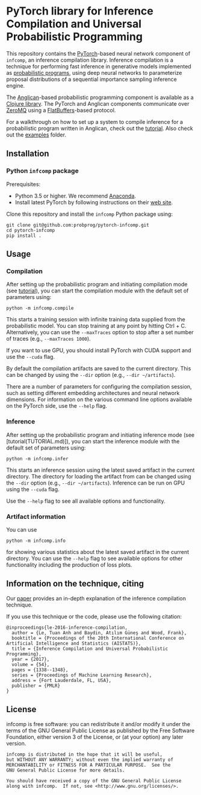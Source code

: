 # PyTorch library for Inference Compilation and Universal Probabilistic Programming

This repository contains the [PyTorch](http://pytorch.org/)-based neural network component of `infcomp`, an inference compilation library. Inference compilation is a technique for performing fast inference in generative models implemented as [probabilistic programs](http://probabilistic-programming.org), using deep neural networks to parameterize proposal distributions of a sequential importance sampling inference engine.

The [Anglican](http://www.robots.ox.ac.uk/~fwood/anglican/)-based probabilistic programming component is available as a [Clojure library](https://github.com/probprog/anglican-inference-compilation). The PyTorch and Anglican components communicate over [ZeroMQ](http://zeromq.org/) using a [FlatBuffers](https://google.github.io/flatbuffers/)-based protocol.

For a walkthrough on how to set up a system to compile inference for a probabilistic program written in Anglican, check out the [tutorial](TUTORIAL.md). Also check out the [examples](https://github.com/probprog/torch-inference-compilation/tree/master/examples) folder.

## Installation

### Python `infcomp` package
Prerequisites:

* Python 3.5 or higher. We recommend [Anaconda](https://www.continuum.io/).
* Install latest PyTorch by following instructions on their [web site](http://pytorch.org/).

Clone this repository and install the `infcomp` Python package using:

```
git clone git@github.com:probprog/pytorch-infcomp.git
cd pytorch-infcomp
pip install .
```

## Usage

### Compilation

After setting up the probabilistic program and initiating compilation mode (see [tutorial](TUTORIAL.md)), you can start the compilation module with the default set of parameters using:

```
python -m infcomp.compile
```

This starts a training session with infinite training data supplied from the probabilistic model. You can stop training at any point by hitting Ctrl + C. Alternatively, you can use the `--maxTraces` option to stop after a set number of traces (e.g., `--maxTraces 1000`).

If you want to use GPU, you should install PyTorch with CUDA support and use the `--cuda` flag.

By default the compilation artifacts are saved to the current directory. This can be changed by using the `--dir` option (e.g., `--dir ~/artifacts`).

There are a number of parameters for configuring the compilation session, such as setting different embedding architectures and neural network dimensions. For information on the various command line options available on the PyTorch side, use the `--help` flag.

### Inference

After setting up the probabilistic program and initiating inference mode (see [tutorial(TUTORIAL.md)]), you can start the inference module with the default set of parameters using:

```
python -m infcomp.infer
```

This starts an inference session using the latest saved artifact in the current directory. The directory for loading the artifact from can be changed using the `--dir` option (e.g., `--dir ~/artifacts`). Inference can be run on GPU using the `--cuda` flag.

Use the `--help` flag to see all available options and functionality.

### Artifact information

You can use

```
python -m infcomp.info
```

for showing various statistics about the latest saved artifact in the current directory. You can use the `--help` flag to see available options for other functionality including the production of loss plots.

## Information on the technique, citing

Our [paper](https://arxiv.org/abs/1610.09900) provides an in-depth explanation of the inference compilation technique.

If you use this technique or the code, please use the following citation:
```
@inproceedings{le-2016-inference-compilation,
  author = {Le, Tuan Anh and Baydin, Atılım Güneş and Wood, Frank},
  booktitle = {Proceedings of the 20th International Conference on Artificial Intelligence and Statistics (AISTATS)},
  title = {Inference Compilation and Universal Probabilistic Programming},
  year = {2017},
  volume = {54},
  pages = {1338--1348},
  series = {Proceedings of Machine Learning Research},
  address = {Fort Lauderdale, FL, USA},
  publisher = {PMLR}
}
```

## License

infcomp is free software: you can redistribute it and/or modify
    it under the terms of the GNU General Public License as published by
    the Free Software Foundation, either version 3 of the License, or
    (at your option) any later version.

    infcomp is distributed in the hope that it will be useful,
    but WITHOUT ANY WARRANTY; without even the implied warranty of
    MERCHANTABILITY or FITNESS FOR A PARTICULAR PURPOSE.  See the
    GNU General Public License for more details.

    You should have received a copy of the GNU General Public License
    along with infcomp.  If not, see <http://www.gnu.org/licenses/>.    
